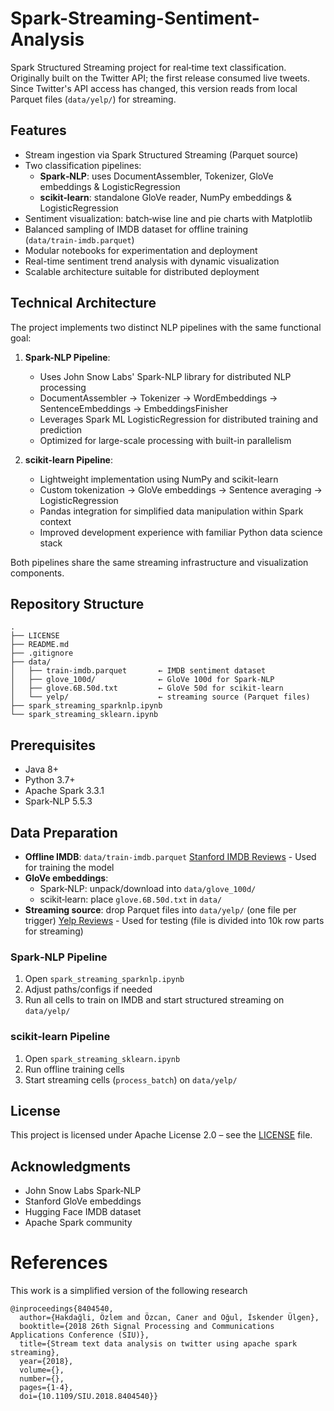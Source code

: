 # Spark-Streaming-Sentiment-Analysis

Spark Structured Streaming project for real‑time text classification.  
Originally built on the Twitter API; the first release consumed live tweets. Since Twitter's API access has changed, this version reads from local Parquet files (`data/yelp/`) for streaming.

## Features

- Stream ingestion via Spark Structured Streaming (Parquet source)
- Two classification pipelines:
  - **Spark‑NLP**: uses DocumentAssembler, Tokenizer, GloVe embeddings & LogisticRegression
  - **scikit‑learn**: standalone GloVe reader, NumPy embeddings & LogisticRegression
- Sentiment visualization: batch‑wise line and pie charts with Matplotlib
- Balanced sampling of IMDB dataset for offline training (`data/train‑imdb.parquet`)
- Modular notebooks for experimentation and deployment
- Real-time sentiment trend analysis with dynamic visualization
- Scalable architecture suitable for distributed deployment

## Technical Architecture

The project implements two distinct NLP pipelines with the same functional goal:

1. **Spark-NLP Pipeline**:
   - Uses John Snow Labs' Spark-NLP library for distributed NLP processing
   - DocumentAssembler → Tokenizer → WordEmbeddings → SentenceEmbeddings → EmbeddingsFinisher
   - Leverages Spark ML LogisticRegression for distributed training and prediction
   - Optimized for large-scale processing with built-in parallelism

2. **scikit-learn Pipeline**:
   - Lightweight implementation using NumPy and scikit-learn
   - Custom tokenization → GloVe embeddings → Sentence averaging → LogisticRegression
   - Pandas integration for simplified data manipulation within Spark context
   - Improved development experience with familiar Python data science stack

Both pipelines share the same streaming infrastructure and visualization components.

## Repository Structure

```
.
├── LICENSE
├── README.md
├── .gitignore
├── data/
│   ├── train‑imdb.parquet       ← IMDB sentiment dataset
│   ├── glove_100d/              ← GloVe 100d for Spark‑NLP
│   ├── glove.6B.50d.txt         ← GloVe 50d for scikit‑learn
│   └── yelp/                    ← streaming source (Parquet files)
├── spark_streaming_sparknlp.ipynb
└── spark_streaming_sklearn.ipynb
```

## Prerequisites

- Java 8+  
- Python 3.7+  
- Apache Spark 3.3.1
- Spark‑NLP 5.5.3

## Data Preparation

- **Offline IMDB**: `data/train‑imdb.parquet`   [Stanford IMDB Reviews](https://huggingface.co/datasets/stanfordnlp/imdb) - Used for training the model
- **GloVe embeddings**:  
  - Spark‑NLP: unpack/download into `data/glove_100d/`  
  - scikit‑learn: place `glove.6B.50d.txt` in `data/`  
- **Streaming source**: drop Parquet files into `data/yelp/` (one file per trigger) [Yelp Reviews](https://huggingface.co/datasets/Yelp/yelp_review_full) - Used for testing (file is divided into 10k row parts for streaming)
### Spark‑NLP Pipeline

1. Open `spark_streaming_sparknlp.ipynb`  
2. Adjust paths/configs if needed  
3. Run all cells to train on IMDB and start structured streaming on `data/yelp/`

### scikit‑learn Pipeline

1. Open `spark_streaming_sklearn.ipynb`  
2. Run offline training cells  
3. Start streaming cells (`process_batch`) on `data/yelp/`

## License

This project is licensed under Apache License 2.0 – see the [LICENSE](LICENSE) file.

## Acknowledgments

- John Snow Labs Spark‑NLP  
- Stanford GloVe embeddings  
- Hugging Face IMDB dataset  
- Apache Spark community

# References
This work is a simplified version of the following research

```
@inproceedings{8404540,
  author={Hakdağli, Özlem and Özcan, Caner and Oğul, Ískender Ülgen},
  booktitle={2018 26th Signal Processing and Communications Applications Conference (SIU)}, 
  title={Stream text data analysis on twitter using apache spark streaming}, 
  year={2018},
  volume={},
  number={},
  pages={1-4},
  doi={10.1109/SIU.2018.8404540}}
```